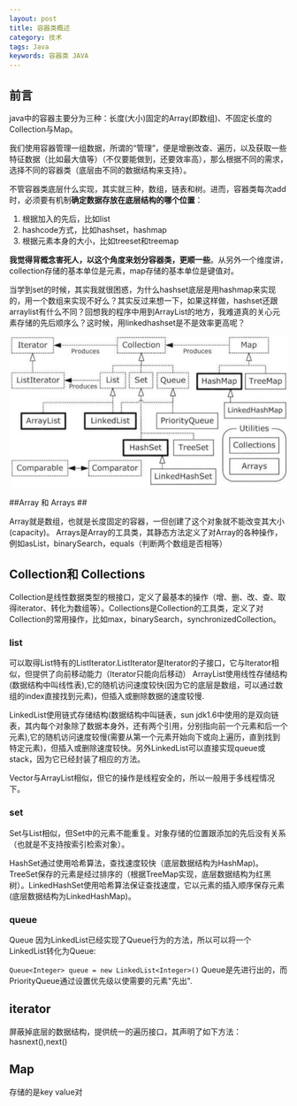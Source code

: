 ```yaml
---
layout: post
title: 容器类概述
category: 技术
tags: Java
keywords: 容器类 JAVA
---
```


## 前言 ##

java中的容器主要分为三种：长度(大小)固定的Array(即数组)、不固定长度的Collection与Map。

我们使用容器管理一组数据，所谓的“管理”，便是增删改查、遍历，以及获取一些特征数据（比如最大值等）（不仅要能做到，还要效率高），那么根据不同的需求，选择不同的容器类（底层由不同的数据结构来支持）。

不管容器类底层什么实现，其实就三种，数组，链表和树。进而，容器类每次add时，必须要有机制**确定数据存放在底层结构的哪个位置**：

1. 根据加入的先后，比如list
2. hashcode方式，比如hashset，hashmap
3. 根据元素本身的大小，比如treeset和treemap

**我觉得背概念害死人，以这个角度来划分容器类，更顺一些**。从另外一个维度讲，collection存储的基本单位是元素，map存储的基本单位是键值对。

当学到set的时候，其实我就很困惑，为什么hashset底层是用hashmap来实现的，用一个数组来实现不好么？其实反过来想一下，如果这样做，hashset还跟arraylist有什么不同？回想我的程序中用到ArrayList的地方，我难道真的关心元素存储的先后顺序么？这时候，用linkedhashset是不是效率更高呢？

![Alt text](/public/upload/collections_diagram.png)

##Array 和 Arrays ##

Array就是数组，也就是长度固定的容器，一但创建了这个对象就不能改变其大小(capacity)。
Arrays是Array的工具类，其静态方法定义了对Array的各种操作，例如asList，binarySearch，equals（判断两个数组是否相等）

## Collection和 Collections  ##

Collection是线性数据类型的根接口，定义了最基本的操作（增、删、改、查、取得iterator、转化为数组等）。Collections是Collection的工具类，定义了对Collection的常用操作，比如max，binarySearch，synchronizedCollection。

### list ###

可以取得List特有的ListIterator.ListIterator是Iterator的子接口，它与Iterator相似，但提供了向前移动能力（Iterator只能向后移动）
ArrayList使用线性存储结构(数据结构中叫线性表),它的随机访问速度较快(因为它的底层是数组，可以通过数组的index直接找到元素)，但插入或删除数据的速度较慢.

LinkedList使用链式存储结构(数据结构中叫链表，sun jdk1.6中使用的是双向链表，其内每个对象除了数据本身外，还有两个引用，分别指向前一个元素和后一个元素),它的随机访问速度较慢(需要从第一个元素开始向下或向上遍历，直到找到特定元素)，但插入或删除速度较快。另外LinkedList可以直接实现queue或stack，因为它已经封装了相应的方法。



Vector与ArrayList相似，但它的操作是线程安全的，所以一般用于多线程情况下。

### set ###

Set与List相似，但Set中的元素不能重复。对象存储的位置跟添加的先后没有关系（也就是不支持按索引检索对象）。

HashSet通过使用哈希算法，查找速度较快（底层数据结构为HashMap)。
TreeSet保存的元素是经过排序的（根据TreeMap实现，底层数据结构为红黑树）。LinkedHashSet使用哈希算法保证查找速度，它以元素的插入顺序保存元素(底层数据结构为LinkedHashMap)。


### queue ###
Queue 因为LinkedList已经实现了Queue行为的方法，所以可以将一个LinkedList转化为Queue:

`Queue<Integer> queue = new LinkedList<Integer>()`
Queue是先进行出的，而PriorityQueue通过设置优先级以使需要的元素"先出".



## iterator ##

屏蔽掉底层的数据结构，提供统一的遍历接口，其声明了如下方法：hasnext(),next()

## Map ## 

存储的是key value对

